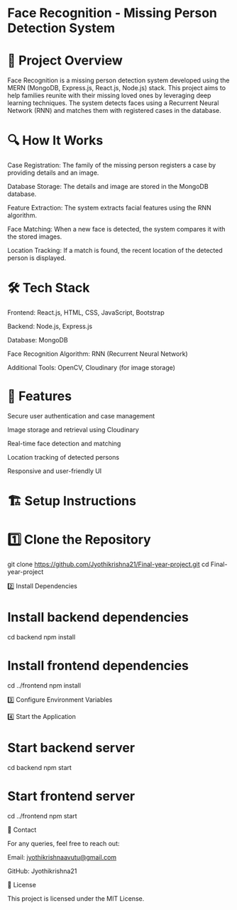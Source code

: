 
# Face Recognition - Missing Person Detection System

 # 📌 Project Overview

Face Recognition is a missing person detection system developed using the MERN (MongoDB, Express.js, React.js, Node.js) stack. This project aims to help families reunite with their missing loved ones by leveraging deep learning techniques. The system detects faces using a Recurrent Neural Network (RNN) and matches them with registered cases in the database.

# 🔍 How It Works

Case Registration: The family of the missing person registers a case by providing details and an image.

Database Storage: The details and image are stored in the MongoDB database.

Feature Extraction: The system extracts facial features using the RNN algorithm.

Face Matching: When a new face is detected, the system compares it with the stored images.

Location Tracking: If a match is found, the recent location of the detected person is displayed.

# 🛠️ Tech Stack

Frontend: React.js, HTML, CSS, JavaScript, Bootstrap

Backend: Node.js, Express.js

Database: MongoDB

Face Recognition Algorithm: RNN (Recurrent Neural Network)

Additional Tools: OpenCV, Cloudinary (for image storage)

# 🚀 Features

Secure user authentication and case management

Image storage and retrieval using Cloudinary

Real-time face detection and matching

Location tracking of detected persons

Responsive and user-friendly UI

# 🏗️ Setup Instructions

# 1️⃣ Clone the Repository

git clone https://github.com/Jyothikrishna21/Final-year-project.git
cd Final-year-project

2️⃣ Install Dependencies

# Install backend dependencies
cd backend
npm install

# Install frontend dependencies
cd ../frontend
npm install

3️⃣ Configure Environment Variables

4️⃣ Start the Application

# Start backend server
cd backend
npm start

# Start frontend server
cd ../frontend
npm start

📧 Contact

For any queries, feel free to reach out:

Email: jyothikrishnaavutu@gmail.com

GitHub: Jyothikrishna21

📜 License

This project is licensed under the MIT License.

